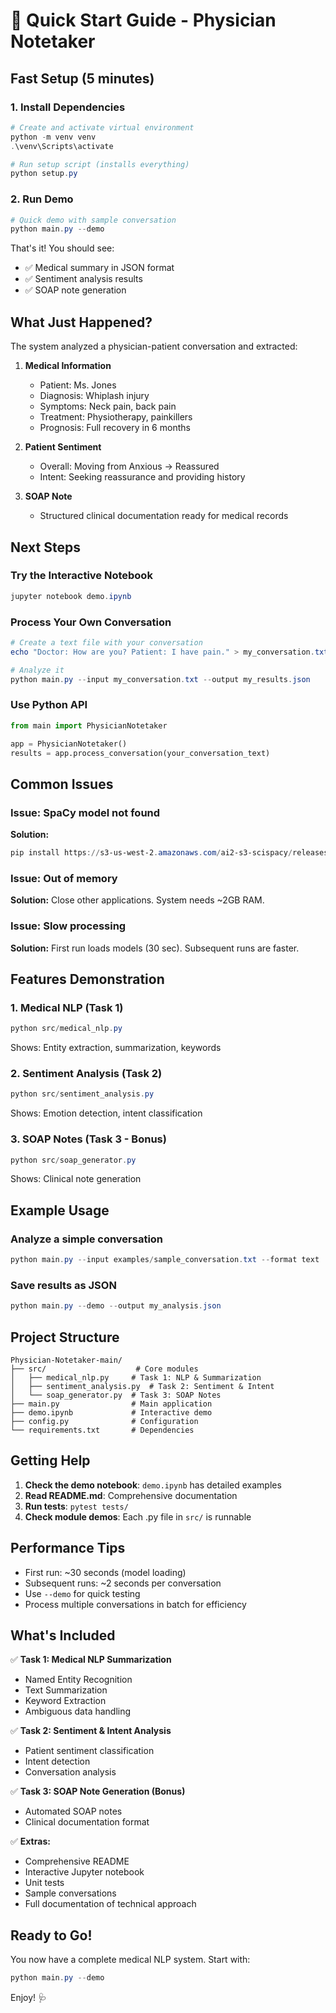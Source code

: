 # 🚀 Quick Start Guide - Physician Notetaker

## Fast Setup (5 minutes)

### 1. Install Dependencies

```powershell
# Create and activate virtual environment
python -m venv venv
.\venv\Scripts\activate

# Run setup script (installs everything)
python setup.py
```

### 2. Run Demo

```powershell
# Quick demo with sample conversation
python main.py --demo
```

That's it! You should see:
- ✅ Medical summary in JSON format
- ✅ Sentiment analysis results
- ✅ SOAP note generation

## What Just Happened?

The system analyzed a physician-patient conversation and extracted:

1. **Medical Information**
   - Patient: Ms. Jones
   - Diagnosis: Whiplash injury
   - Symptoms: Neck pain, back pain
   - Treatment: Physiotherapy, painkillers
   - Prognosis: Full recovery in 6 months

2. **Patient Sentiment**
   - Overall: Moving from Anxious → Reassured
   - Intent: Seeking reassurance and providing history

3. **SOAP Note**
   - Structured clinical documentation ready for medical records

## Next Steps

### Try the Interactive Notebook
```powershell
jupyter notebook demo.ipynb
```

### Process Your Own Conversation
```powershell
# Create a text file with your conversation
echo "Doctor: How are you? Patient: I have pain." > my_conversation.txt

# Analyze it
python main.py --input my_conversation.txt --output my_results.json
```

### Use Python API
```python
from main import PhysicianNotetaker

app = PhysicianNotetaker()
results = app.process_conversation(your_conversation_text)
```

## Common Issues

### Issue: SpaCy model not found
**Solution:**
```powershell
pip install https://s3-us-west-2.amazonaws.com/ai2-s3-scispacy/releases/v0.5.1/en_core_sci_md-0.5.1.tar.gz
```

### Issue: Out of memory
**Solution:** Close other applications. System needs ~2GB RAM.

### Issue: Slow processing
**Solution:** First run loads models (30 sec). Subsequent runs are faster.

## Features Demonstration

### 1. Medical NLP (Task 1)
```powershell
python src/medical_nlp.py
```
Shows: Entity extraction, summarization, keywords

### 2. Sentiment Analysis (Task 2)
```powershell
python src/sentiment_analysis.py
```
Shows: Emotion detection, intent classification

### 3. SOAP Notes (Task 3 - Bonus)
```powershell
python src/soap_generator.py
```
Shows: Clinical note generation

## Example Usage

### Analyze a simple conversation
```powershell
python main.py --input examples/sample_conversation.txt --format text
```

### Save results as JSON
```powershell
python main.py --demo --output my_analysis.json
```

## Project Structure
```
Physician-Notetaker-main/
├── src/                    # Core modules
│   ├── medical_nlp.py     # Task 1: NLP & Summarization
│   ├── sentiment_analysis.py  # Task 2: Sentiment & Intent
│   └── soap_generator.py  # Task 3: SOAP Notes
├── main.py                # Main application
├── demo.ipynb             # Interactive demo
├── config.py              # Configuration
└── requirements.txt       # Dependencies
```

## Getting Help

1. **Check the demo notebook**: `demo.ipynb` has detailed examples
2. **Read README.md**: Comprehensive documentation
3. **Run tests**: `pytest tests/`
4. **Check module demos**: Each .py file in `src/` is runnable

## Performance Tips

- First run: ~30 seconds (model loading)
- Subsequent runs: ~2 seconds per conversation
- Use `--demo` for quick testing
- Process multiple conversations in batch for efficiency

## What's Included

✅ **Task 1: Medical NLP Summarization**
- Named Entity Recognition
- Text Summarization
- Keyword Extraction
- Ambiguous data handling

✅ **Task 2: Sentiment & Intent Analysis**
- Patient sentiment classification
- Intent detection
- Conversation analysis

✅ **Task 3: SOAP Note Generation (Bonus)**
- Automated SOAP notes
- Clinical documentation format

✅ **Extras:**
- Comprehensive README
- Interactive Jupyter notebook
- Unit tests
- Sample conversations
- Full documentation of technical approach

## Ready to Go!

You now have a complete medical NLP system. Start with:
```powershell
python main.py --demo
```

Enjoy! 🩺
